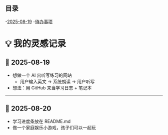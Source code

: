 ## 目录
-[2025-08-19](#-2025-08-19)
-[待办事项](#待办事项)



# 💡 我的灵感记录

## 📅 2025-08-19
- 想做一个 AI 出听写练习的网站
  - 用户输入英文 → 系统朗读 → 用户听写
- 想法：用 GitHub 来当学习日志 + 笔记本

---

## 📅 2025-08-20
- 学习进度条放在 README.md
- 做一个家庭娱乐小游戏，孩子们可以一起玩

